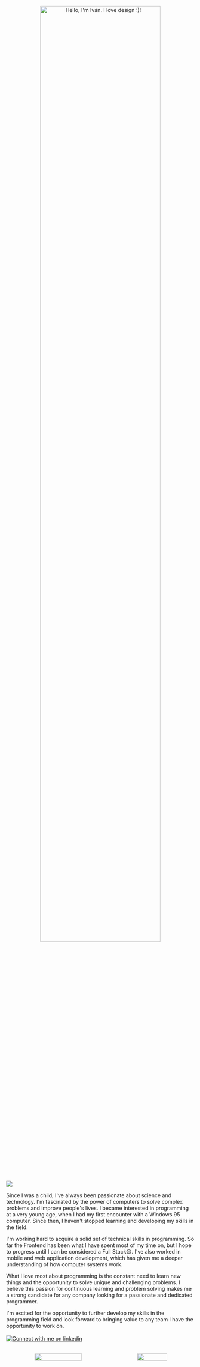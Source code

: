 <p align="center"><a href="https://www.github.com/JRosSx91"><img width="80%" alt="Hello, I'm Iván. I love design :)!" src="./assets/gh-readme-header.png" /></a></p>
<img src="https://img.shields.io/github/followers/JRosSx91?label=Follow&style=social">

Since I was a child, I've always been passionate about science and technology. I'm fascinated by the power of computers to solve complex problems and improve people's lives. I became interested in programming at a very young age, when I had my first encounter with a Windows 95 computer. Since then, I haven't stopped learning and developing my skills in the field.

I'm working hard to acquire a solid set of technical skills in programming. So far the Frontend has been what I have spent most of my time on, but I hope to progress until I can be considered a Full Stack😄. I've also worked in mobile and web application development, which has given me a deeper understanding of how computer systems work.

What I love most about programming is the constant need to learn new things and the opportunity to solve unique and challenging problems. I believe this passion for continuous learning and problem solving makes me a strong candidate for any company looking for a passionate and dedicated programmer.

I'm excited for the opportunity to further develop my skills in the programming field and look forward to bringing value to any team I have the opportunity to work on.
<br/>
<br/>
<a href="https://www.linkedin.com/in/jross91" target="_blank">
<img src="https://img.shields.io/badge/LinkedIn-3572A5?style=for-the-badge&logo=linkedin&logoColor=white#gh-light-mode-only" alt="Connect with me on linkedin" >
<br/>
<br/>
<div style="display:flex;" align="center">
<img max-height="200px" width="50%" style="margin: 0 auto;" src="https://github-readme-stats.vercel.app/api?username=JRosSx91&count_private=true&show_icons=true" />
<img max-height="200px" width="40%" style="margin: 0 auto;" src="https://github-readme-stats.vercel.app/api/top-langs/?username=JRosSx91&layout=compact&langs_count=8" />
</div>
<!--
**JRosSx91/JRosSx91** is a ✨ _special_ ✨ repository because its `README.md` (this file) appears on your GitHub profile.

Here are some ideas to get you started:

- 🔭 I’m currently working on ...
- 🌱 I’m currently learning ...
- 👯 I’m looking to collaborate on ...
- 🤔 I’m looking for help with ...
- 💬 Ask me about ...
- 📫 How to reach me: ...
- 😄 Pronouns: ...
- ⚡ Fun fact: ...
-->
